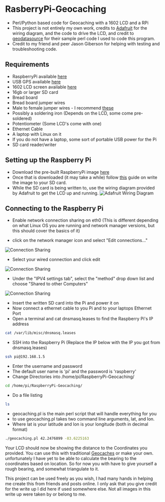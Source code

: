 
RasberryPi-Geocaching
=====================

- Perl/Python based code for Geocaching with a 1602 LCD and a RPi 
- This project is not entirely my own work, credits to [Adafruit](https://learn.adafruit.com/drive-a-16x2-lcd-directly-with-a-raspberry-pi/wiring) for the wiring diagram, and the code to drive the LCD, and credit to [geodatasource](http://www.geodatasource.com/developers/perl) for their sample perl code I used to code this program.
- Credit to my friend and peer Jason Giberson for helping with testing and troubleshooting code. 

Requirements
------------
  - RaspberryPi available [here](http://www.amazon.com/RASPBERRY-MODEL-756-8308-Raspberry-Pi/dp/B009SQQF9C/ref=sr_1_1?ie=UTF8&qid=1404096520&sr=8-1&keywords=raspberry+pi)
  - USB GPS available [here](http://www.amazon.com/GlobalSat-BU-353-USB-GPS-Receiver/dp/B000PKX2KA/ref=sr_1_2?ie=UTF8&qid=1404094736&sr=8-2&keywords=usb+gps)
  - 1602 LCD screen available [here](http://www.amazon.com/microtivity-IM161-Module-White-Backlight/dp/B0059H60SK/ref=sr_1_1?ie=UTF8&qid=1404096445&sr=8-1&keywords=1602+lcd)
  - 16gb or larger SD card
  - Bread board 
  - Bread board jumper wires 
  - Male to female jumper wires - I recommend [these](http://www.amazon.com/Phantom-YoYo-dupont-cable-female/dp/B00A6SOGC4/ref=sr_1_1?ie=UTF8&qid=1404096663&sr=8-1&keywords=male+to+female+jumper+wire)
  - Possibly a soldering iron (Depends on the LCD, some come pre-soldered)
  - Potentiometer (Some LCD's come with one)
  - Ethernet Cable
  - A laptop with Linux on it
  - If you do not have a laptop, some sort of portable USB power for the Pi
  - SD card reader/writer

Setting up the Raspberry Pi
--------------------------
- Download the pre-built RaspberryPi image [here](https://drive.google.com/file/d/0B1QwSWI7WxfpeEpNaWZlZmxWX1E/edit?usp=sharing)
- Once that is downloaded (it may take a while) follow [this](http://elinux.org/RPi_Easy_SD_Card_Setup) guide on write the image to your SD card.
- While the SD card is being written to, use the wiring diagram provided by Adafruit to get the LCD up and running.
![Adafruit Wiring Diagram](https://learn.adafruit.com/system/assets/assets/000/001/729/medium800/raspberry_pi_pi-char-lcd.gif?1396775803 "Adafruit Wiring Diagram")

Connecting to the Raspberry Pi
------------------------------
- Enable network connection sharing on eth0 (This is different depending on what Linux OS you are running and network manager versions, but this should cover the basics of it)

- click on the network manager icon and select "Edit connections..."
 
![Connection Sharing](http://i.stack.imgur.com/0DrKe.png "Connection Sharing")
- Select your wired connection and click edit
 
![Connection Sharing](http://i.stack.imgur.com/NsSUr.png "Connection Sharing")
- Under the "IPV4 settings tab", select the "method" drop down list and choose "Shared to other Computers"
 
![Connection Sharing](http://i.stack.imgur.com/AoLa3.png "Connection Sharing")
 
- Insert the written SD card into the Pi and power it on
- Now connect a ethernet cable to you Pi and to your laptops Ethernet Port
- Open a terminal and cat dnsmasq.leases to find the Raspberry Pi's IP address
```sh 
cat /var/lib/misc/dnsmasq.leases 
```
- SSH into the Raspberry Pi (Replace the IP below with the IP you got from dnsmasq.leases)
```sh 
ssh pi@192.168.1.5
```
- Enter the username and password
- The default user name is 'pi' and the password is 'raspberry'
- Change Directories into /home/pi/RaspberryPi-Geocaching/
```sh 
cd /home/pi/RaspberryPi-Geocaching/ 
```
- Do a file listing 
```sh 
ls 
```
- geocaching.pl is the main perl script that will handle everything for you
- to use geocaching.pl takes two command line arguments, lat, and lon.
- Where lat is your latitude and lon is your longitude (both in decimal format)
```sh 
./geocaching.pl 42.2476899 -83.6225163
```

Your LCD should now be showing the distance to the Coordinates you provided. You can use this with traditional [Geocaches](geocaching.com) or make your own. unfortunately I have yet to be able to calculate the bearing to the coordinates based on location. So for now you with have to give yourself a rough bearing, and somewhat triangulate to it.


This project can be used freely as you wish, I had many hands in helping me create this from friends and posts online. I only ask that you give credit for the write up I did here if used somewhere else. Not all images in this write up were taken by or belong to me.
